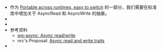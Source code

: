 - 作为 [Portable across runtimes, easy to switch](https://rust-lang.github.io/wg-async/vision/roadmap/portable.html) 的一部分，我们需要在标准库中增加关于 AsyncRead 和 AsyncWrite 的抽象。
-
-
- 参考资料
	- [wg-async: Async read/write](https://rust-lang.github.io/wg-async/vision/roadmap/portable/read_write.html)
	- nrc's Proposal: [Async read and write traits](https://www.ncameron.org/blog/async-read-and-write-traits/)
-